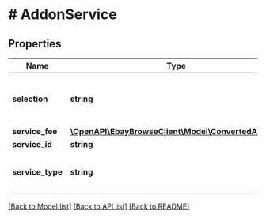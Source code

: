 # # AddonService

## Properties

Name | Type | Description | Notes
------------ | ------------- | ------------- | -------------
**selection** | **string** | This field indicates whether the add-on service must be selected for the item. For implementation help, refer to &lt;a href&#x3D;&#39;https://developer.ebay.com/api-docs/buy/browse/types/gct:AddonServiceSelectionEnum&#39;&gt;eBay API documentation&lt;/a&gt; | [optional]
**service_fee** | [**\OpenAPI\EbayBrowseClient\Model\ConvertedAmount**](ConvertedAmount.md) |  | [optional]
**service_id** | **string** | The ID number of the add-on service. | [optional]
**service_type** | **string** | The type of add-on service, such as AUTHENTICITY_GUARANTEE. For implementation help, refer to &lt;a href&#x3D;&#39;https://developer.ebay.com/api-docs/buy/browse/types/gct:AddonServiceTypeEnum&#39;&gt;eBay API documentation&lt;/a&gt; | [optional]

[[Back to Model list]](../../README.md#models) [[Back to API list]](../../README.md#endpoints) [[Back to README]](../../README.md)

